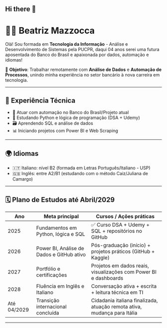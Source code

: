 ## Hi there 👋

# 👩‍💻 Beatriz Mazzocca

Olá! Sou formada em **Tecnologia da Informação** - Análise e Desenvolvimento de Sistemas pela PUCPR, daqui 04 anos serei uma futura aposentada do Banco do Brasil e apaixonada por dados, automação e idiomas!

🎯 **Objetivo**: Trabalhar remotamente com **Análise de Dados** e **Automação de Processos**, unindo minha experiência no setor bancário à nova carreira em tecnologia.

---

## 💼 Experiência Técnica

- 🏦 Atuar com automação no Banco do Brasil/Projeto atual
- 🐍 Estudando Python e lógica de programação (DSA + Udemy)
- 🗃️ Aprendendo SQL e análise de dados
- 📊 Iniciando projetos com Power BI e Web Scraping

---

## 🌍 Idiomas

- 🇮🇹 Italiano: nível B2 (formada em Letras Português/Italiano - USP)
- 🇬🇧 Inglês: entre A2/B1 (estudando com o método Caiz/Juliana de Camargo)

---

## 🗓️ Plano de Estudos até Abril/2029

| Ano     | Meta principal                             | Cursos / Ações práticas                                                  |
|---------|--------------------------------------------|--------------------------------------------------------------------------|
| 2025    | Fundamentos em Python, lógica e SQL        | ✅ Curso DSA + Udemy + SQL + repositórios no GitHub                     |
| 2026    | Power BI, Análise de Dados e GitHub ativo  | Pós-graduação (início) + projetos práticos (GitHub + Kaggle)             |
| 2027    | Portfólio e certificações                  | Projetos em dados reais, visualizações com Power BI e dashboards         |
| 2028    | Fluência em Inglês e Italiano              | Conversação ativa + escrita + leitura técnica em TI                      |
| Até 04/2029 | Transição internacional concluída      | Cidadania italiana finalizada, atuação remota ativa, mudança para Itália |

---


